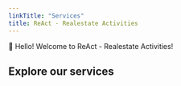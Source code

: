 ```yaml
---
linkTitle: "Services"
title: ReAct - Realestate Activities
---
```


👋 Hello! Welcome to ReAct - Realestate Activities!

<!--more-->

## Explore our services


